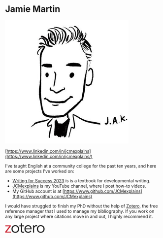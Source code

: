 # Jamie Martin

 ![Cartoon of Jamie](jamie-cartoon.jpg)

 [https://www.linkedin.com/in/jcmexplains](https://www.linkedin.com/in/jcmexplains/)

I've taught English at a community college for the past ten years, and here are some projects I've worked on:

- [Writing for Success 2023](https://www.jcmexplains.com/writing-for-success-2023/textbook.html) is is a textbook for developmental writing.
- [JCMexplains](https://www.youtube.com/channel/UCjiNc0N_kLpolTjdJo7HQXQ) is my YouTube channel, where I post how-to videos.
- My GitHub account is at [https://www.github.com/JCMexplains](https://www.github.com/JCMexplains)

I would have struggled to finish my PhD without the help of [Zotero](https://www.zotero.org/), the free reference manager that I used to manage my bibliography. If you work on any large project where citations move in and out, I highly recommend it.

![Zotero logo](zotero-logo-128x31.png)
